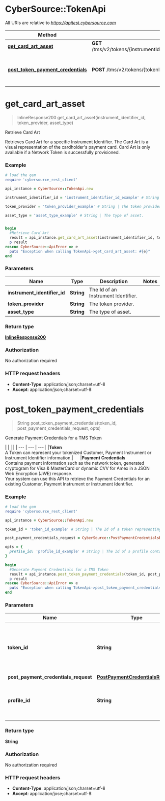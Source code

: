 # CyberSource::TokenApi

All URIs are relative to *https://apitest.cybersource.com*

Method | HTTP request | Description
------------- | ------------- | -------------
[**get_card_art_asset**](TokenApi.md#get_card_art_asset) | **GET** /tms/v2/tokens/{instrumentIdentifierId}/{tokenProvider}/assets/{assetType} | Retrieve Card Art
[**post_token_payment_credentials**](TokenApi.md#post_token_payment_credentials) | **POST** /tms/v2/tokens/{tokenId}/payment-credentials | Generate Payment Credentials for a TMS Token


# **get_card_art_asset**
> InlineResponse200 get_card_art_asset(instrument_identifier_id, token_provider, asset_type)

Retrieve Card Art

Retrieves Card Art for a specific Instrument Identifier. The Card Art is a visual representation of the cardholder's payment card. Card Art is only available if a Network Token is successfully provisioned. 

### Example
```ruby
# load the gem
require 'cybersource_rest_client'

api_instance = CyberSource::TokenApi.new

instrument_identifier_id = 'instrument_identifier_id_example' # String | The Id of an Instrument Identifier.

token_provider = 'token_provider_example' # String | The token provider.

asset_type = 'asset_type_example' # String | The type of asset.


begin
  #Retrieve Card Art
  result = api_instance.get_card_art_asset(instrument_identifier_id, token_provider, asset_type)
  p result
rescue CyberSource::ApiError => e
  puts "Exception when calling TokenApi->get_card_art_asset: #{e}"
end
```

### Parameters

Name | Type | Description  | Notes
------------- | ------------- | ------------- | -------------
 **instrument_identifier_id** | **String**| The Id of an Instrument Identifier. | 
 **token_provider** | **String**| The token provider. | 
 **asset_type** | **String**| The type of asset. | 

### Return type

[**InlineResponse200**](InlineResponse200.md)

### Authorization

No authorization required

### HTTP request headers

 - **Content-Type**: application/json;charset=utf-8
 - **Accept**: application/json;charset=utf-8



# **post_token_payment_credentials**
> String post_token_payment_credentials(token_id, post_payment_credentials_request, opts)

Generate Payment Credentials for a TMS Token

|  |  |  |     | --- | --- | --- |     |**Token**<br>A Token can represent your tokenized Customer, Payment Instrument or Instrument Identifier information.|&nbsp;&nbsp;&nbsp;&nbsp;&nbsp;&nbsp;|**Payment Credentials**<br>Contains payment information such as the network token, generated cryptogram for Visa & MasterCard or dynamic CVV for Amex in a JSON Web Encryption (JWE) response.<br>Your system can use this API to retrieve the Payment Credentials for an existing Customer, Payment Instrument or Instrument Identifier. 

### Example
```ruby
# load the gem
require 'cybersource_rest_client'

api_instance = CyberSource::TokenApi.new

token_id = 'token_id_example' # String | The Id of a token representing a Customer, Payment Instrument or Instrument Identifier.

post_payment_credentials_request = CyberSource::PostPaymentCredentialsRequest.new # PostPaymentCredentialsRequest | 

opts = { 
  profile_id: 'profile_id_example' # String | The Id of a profile containing user specific TMS configuration.
}

begin
  #Generate Payment Credentials for a TMS Token
  result = api_instance.post_token_payment_credentials(token_id, post_payment_credentials_request, opts)
  p result
rescue CyberSource::ApiError => e
  puts "Exception when calling TokenApi->post_token_payment_credentials: #{e}"
end
```

### Parameters

Name | Type | Description  | Notes
------------- | ------------- | ------------- | -------------
 **token_id** | **String**| The Id of a token representing a Customer, Payment Instrument or Instrument Identifier. | 
 **post_payment_credentials_request** | [**PostPaymentCredentialsRequest**](PostPaymentCredentialsRequest.md)|  | 
 **profile_id** | **String**| The Id of a profile containing user specific TMS configuration. | [optional] 

### Return type

**String**

### Authorization

No authorization required

### HTTP request headers

 - **Content-Type**: application/json;charset=utf-8
 - **Accept**: application/jose;charset=utf-8



